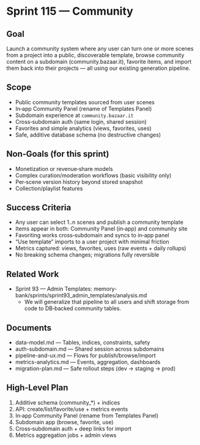 # Sprint 115 — Community

## Goal
Launch a community system where any user can turn one or more scenes from a project into a public, discoverable template, browse community content on a subdomain (community.bazaar.it), favorite items, and import them back into their projects — all using our existing generation pipeline.

## Scope
- Public community templates sourced from user scenes
- In‑app Community Panel (rename of Templates Panel)
- Subdomain experience at `community.bazaar.it`
- Cross‑subdomain auth (same login, shared session)
- Favorites and simple analytics (views, favorites, uses)
- Safe, additive database schema (no destructive changes)

## Non‑Goals (for this sprint)
- Monetization or revenue‑share models
- Complex curation/moderation workflows (basic visibility only)
- Per‑scene version history beyond stored snapshot
- Collection/playlist features

## Success Criteria
- Any user can select 1..n scenes and publish a community template
- Items appear in both: Community Panel (in‑app) and community site
- Favoriting works cross‑subdomain and syncs to in‑app panel
- “Use template” imports to a user project with minimal friction
- Metrics captured: views, favorites, uses (raw events + daily rollups)
- No breaking schema changes; migrations fully reversible

## Related Work
- Sprint 93 — Admin Templates: memory-bank/sprints/sprint93_admin_templates/analysis.md
  - We will generalize that pipeline to all users and shift storage from code to DB‑backed community tables.

## Documents
- data-model.md — Tables, indices, constraints, safety
- auth-subdomain.md — Shared session across subdomains
- pipeline-and-ux.md — Flows for publish/browse/import
- metrics-analytics.md — Events, aggregation, dashboards
- migration-plan.md — Safe rollout steps (dev → staging → prod)

## High‑Level Plan
1) Additive schema (community_*) + indices
2) API: create/list/favorite/use + metrics events
3) In‑app Community Panel (rename from Templates Panel)
4) Subdomain app (browse, favorite, use)
5) Cross‑subdomain auth + deep links for import
6) Metrics aggregation jobs + admin views

